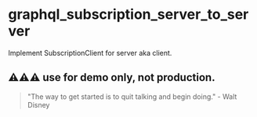 # graphql_subscription_server_to_server

Implement SubscriptionClient for server aka client.

## ⚠️⚠️⚠️ use for demo only, not production.

<!-- INSPIRATIONAL_QUOTE_START -->
> "The way to get started is to quit talking and begin doing." - Walt Disney
<!-- INSPIRATIONAL_QUOTE_END -->
